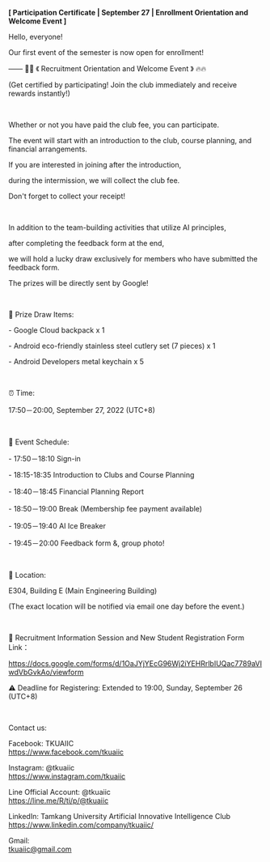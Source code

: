 **[ Participation Certificate | September 27 | Enrollment Orientation and Welcome Event ]**

Hello, everyone!

Our first event of the semester is now open for enrollment!

—— 🍬🍬 《 Recruitment Orientation and Welcome Event 》 🔥🔥

(Get certified by participating! Join the club immediately and receive rewards instantly!)

&nbsp;

Whether or not you have paid the club fee, you can participate.

The event will start with an introduction to the club, course planning, and financial arrangements.

If you are interested in joining after the introduction,

during the intermission, we will collect the club fee.

Don't forget to collect your receipt!

&nbsp;

In addition to the team-building activities that utilize AI principles,

after completing the feedback form at the end,

we will hold a lucky draw exclusively for members who have submitted the feedback form.

The prizes will be directly sent by Google!

&nbsp;

🎁 Prize Draw Items:

\- Google Cloud  backpack x 1

\- Android eco-friendly stainless steel cutlery set (7 pieces) x 1

\- Android Developers metal keychain x 5

&nbsp;

⏰ Time:

17:50－20:00, September 27, 2022 (UTC+8)

&nbsp;

🧾 Event Schedule:

\- 17:50－18:10 Sign-in

\- 18:15-18:35 Introduction to Clubs and Course Planning

\- 18:40－18:45 Financial Planning Report

\- 18:50－19:00 Break (Membership fee payment available)

\- 19:05－19:40 AI Ice Breaker

\- 19:45－20:00 Feedback form &, group photo!

&nbsp;

📍 Location:

E304, Building E (Main Engineering Building)

(The exact location will be notified via email one day before the event.)

&nbsp;

🔗 Recruitment Information Session and New Student Registration Form Link：

https://docs.google.com/forms/d/1OaJYjYEcG96Wj2iYEHRrlbIUQac7789aVIwdVbGvkAo/viewform

⚠️ Deadline for Registering: Extended to 19:00, Sunday, September 26 (UTC+8)

&nbsp;

Contact us:

Facebook: TKUAIIC <br />https://www.facebook.com/tkuaiic

Instagram: @tkuaiic <br />https://www.instagram.com/tkuaiic

Line Official Account: @tkuaiic <br />https://line.me/R/ti/p/@tkuaiic

LinkedIn: Tamkang University Artificial Innovative Intelligence Club <br />https://www.linkedin.com/company/tkuaiic/

Gmail: <br />tkuaiic@gmail.com

